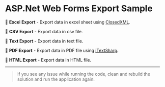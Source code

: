 # ASP.Net Web Forms Export Sample


:green_book: **Excel Export** - Export data in excel sheet using [ClosedXML](https://github.com/ClosedXML/ClosedXML).

:green_book: **CSV Export** - Export data in csv file.

:green_book: **Text Export** - Export data in text file.

:green_book: **PDF Export** - Export data in PDF file using [iTextSharp](https://www.nuget.org/packages/iTextSharp/).

:green_book: **HTML Export** - Export data in HTML file.

****

> If you see any issue while running the code, clean and rebuild the solution and run the application again.
